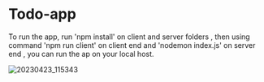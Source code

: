 # Todo-app

To run the app, run 'npm install' on client and server folders , then using command 'npm run client' on client end and 'nodemon index.js' on server end , you can run the ap on your local host.



![20230423_115343](https://user-images.githubusercontent.com/82750157/233823742-79a9d3e5-d577-4cf5-9d8e-b95725203741.gif)
